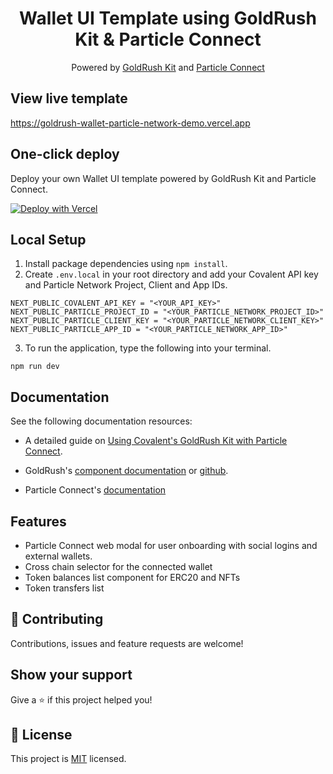 <h1 align="center">Wallet UI Template using GoldRush Kit & Particle Connect</h1>

<div align="center">
Powered by <span><a href="https://github.com/covalenthq/goldrush-kit">GoldRush Kit</a></span> and  <span><a href="https://developers.particle.network/docs/particle-connect">Particle Connect</a></span>
</div>

## View live template

<a href="https://goldrush-wallet-particle-network-demo.vercel.app/">https://goldrush-wallet-particle-network-demo.vercel.app</a>

## One-click deploy

Deploy your own Wallet UI template powered by GoldRush Kit and Particle Connect.

[![Deploy with Vercel](https://vercel.com/button)](https://vercel.com/new/clone?repository-url=https%3A%2F%2Fgithub.com%2Fcovalenthq%2Fgoldrush-wallet-portfolio-ui&env=NEXT_PUBLIC_COVALENT_API_KEY&envDescription=Visit%20Covalent%20to%20sign%20up%20for%20an%20API%20key&envLink=https%3A%2F%2Fwww.covalenthq.com%2Fplatform%2Fauth%2Fregister%2F)

## Local Setup

1. Install package dependencies using `npm install`.
2. Create `.env.local` in your root directory and add your Covalent API key and Particle Network Project, Client and App IDs.
```
NEXT_PUBLIC_COVALENT_API_KEY = "<YOUR_API_KEY>"
NEXT_PUBLIC_PARTICLE_PROJECT_ID = "<YOUR_PARTICLE_NETWORK_PROJECT_ID>"
NEXT_PUBLIC_PARTICLE_CLIENT_KEY = "<YOUR_PARTICLE_NETWORK_CLIENT_KEY>"
NEXT_PUBLIC_PARTICLE_APP_ID = "<YOUR_PARTICLE_NETWORK_APP_ID>"

```
3. To run the application, type the following into your terminal.
```
npm run dev
```

## Documentation
See the following documentation resources:
- A detailed guide on [Using Covalent's GoldRush Kit with Particle Connect](https://developers.particle.network/docs/using-covalents-goldrush-with-particle-connect).

- GoldRush's [component documentation](https://www.covalenthq.com/docs/unified-api/quickstart/goldrush-kit/) or [github](https://github.com/covalenthq/goldrush-kit).

- Particle Connect's [documentation](https://developers.particle.network/docs/particle-connect)

## Features

- Particle Connect web modal for user onboarding with social logins and external wallets.
- Cross chain selector for the connected wallet
- Token balances list component for ERC20 and NFTs
- Token transfers list


## 🤝 Contributing

Contributions, issues and feature requests are welcome!


## Show your support

Give a ⭐️ if this project helped you!



## 📝 License

This project is <a href="https://github.com/covalenthq/goldrush-wallet-portfolio-ui/blob/main/LICENSE">MIT</a> licensed.

